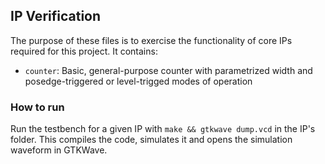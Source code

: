 ## IP Verification
The purpose of these files is to exercise the functionality of core IPs required for this project.
It contains:
* ```counter```: Basic, general-purpose counter with parametrized width and posedge-triggered or level-trigged modes of operation

### How to run
Run the testbench for a given IP with ```make && gtkwave dump.vcd``` in the IP's folder. This compiles the code, simulates it and opens the simulation waveform in GTKWave.
